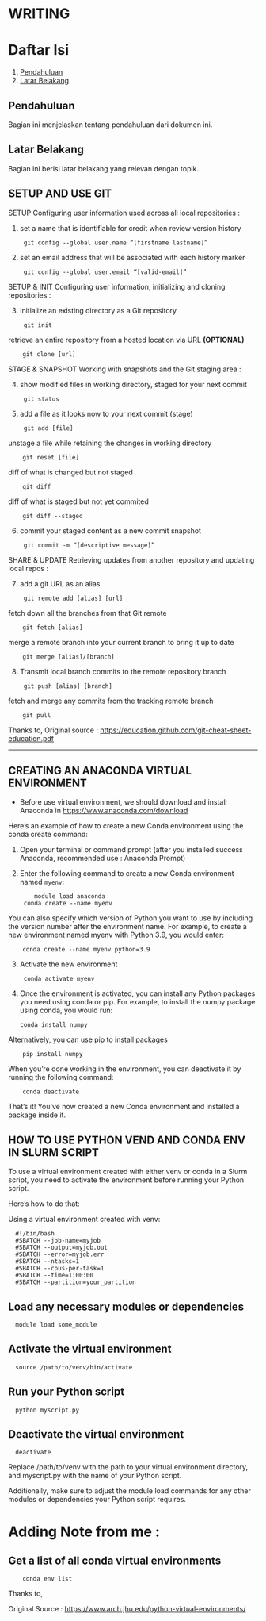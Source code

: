 # WRITING 

# Daftar Isi
1. [Pendahuluan](#setup-and-use-git)
2. [Latar Belakang](`#creating-an-anaconda-virtual-environment`)

## Pendahuluan
Bagian ini menjelaskan tentang pendahuluan dari dokumen ini.

## Latar Belakang
Bagian ini berisi latar belakang yang relevan dengan topik.


## SETUP AND USE GIT 
SETUP
Configuring user information used across all local repositories : 

1. set a name that is identifiable for credit when review version history

        git config --global user.name “[firstname lastname]”

2. set an email address that will be associated with each history marker

        git config --global user.email “[valid-email]”

SETUP & INIT
Configuring user information, initializing and cloning repositories : 

3. initialize an existing directory as a Git repository

        git init

retrieve an entire repository from a hosted location via URL **(OPTIONAL)**

        git clone [url]

STAGE & SNAPSHOT
Working with snapshots and the Git staging area :

4. show modified files in working directory, staged for your next commit

        git status

5. add a file as it looks now to your next commit (stage)

        git add [file]

unstage a file while retaining the changes in working directory

        git reset [file]

diff of what is changed but not staged

        git diff

diff of what is staged but not yet commited

        git diff --staged

6. commit your staged content as a new commit snapshot

        git commit -m “[descriptive message]”

SHARE & UPDATE
Retrieving updates from another repository and updating local repos : 

7. add a git URL as an alias

        git remote add [alias] [url]

fetch down all the branches from that Git remote

        git fetch [alias]

merge a remote branch into your current branch to bring it up to date

        git merge [alias]/[branch]

8. Transmit local branch commits to the remote repository branch

        git push [alias] [branch]

fetch and merge any commits from the tracking remote branch

        git pull

Thanks to, 
Original source : https://education.github.com/git-cheat-sheet-education.pdf

<hr>

## CREATING AN ANACONDA VIRTUAL ENVIRONMENT
- Before use virtual environment, we should download and install Anaconda in https://www.anaconda.com/download 

Here’s an example of how to create a new Conda environment using the conda create command:

1. Open your terminal or command prompt (after you installed success Anaconda, recommended use : Anaconda Prompt)
2. Enter the following command to create a new Conda environment named `myenv`:

           module load anaconda
        conda create --name myenv

You can also specify which version of Python you want to use by including the version number after the environment name. For example, to create a new environment named myenv with Python 3.9, you would enter:

        conda create --name myenv python=3.9
        
3. Activate the new environment

        conda activate myenv

4.  Once the environment is activated, you can install any Python packages you need using conda or pip. For example, to install the numpy package using conda, you would run:

        conda install numpy

Alternatively, you can use pip to install packages

        pip install numpy

When you’re done working in the environment, you can deactivate it by running the following command:

        conda deactivate

That’s it! You’ve now created a new Conda environment and installed a package inside it.

## HOW TO USE PYTHON VEND AND CONDA ENV IN SLURM SCRIPT
To use a virtual environment created with either venv or conda in a Slurm script, you need to activate the environment before running your Python script.

Here’s how to do that:

Using a virtual environment created with venv:

      #!/bin/bash
      #SBATCH --job-name=myjob
      #SBATCH --output=myjob.out
      #SBATCH --error=myjob.err
      #SBATCH --ntasks=1
      #SBATCH --cpus-per-task=1
      #SBATCH --time=1:00:00
      #SBATCH --partition=your_partition

## Load any necessary modules or dependencies
      module load some_module

## Activate the virtual environment
      source /path/to/venv/bin/activate

## Run your Python script
      python myscript.py

## Deactivate the virtual environment
      deactivate

Replace /path/to/venv with the path to your virtual environment directory, and myscript.py with the name of your Python script.

Additionally, make sure to adjust the module load commands for any other modules or dependencies your Python script requires.

# Adding Note from me :
## Get a list of all conda virtual environments
        conda env list


Thanks to, 

Original Source : https://www.arch.jhu.edu/python-virtual-environments/ 
